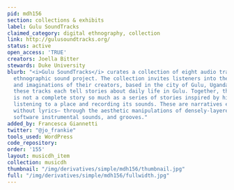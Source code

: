 ```yaml
---
pid: mdh156
section: collections & exhibits
label: Gulu SoundTracks
claimed_category: digital ethnography, collection
link: http://gulusoundtracks.org/
status: active
open_access: 'TRUE'
creators: Joella Bitter
stewards: Duke University
blurb: "<i>Gulu SoundTracks</i> curates a collection of eight audio tracks as a digital
  ethnographic sound project. The collection invites listeners into the sonic habitus
  and imaginations of their creators, based in the city of Gulu, Uganda. Individually,
  these tracks each tell stories about daily life in Gulu. Together, the compilation
  is not a complete story so much as a series of stories inspired by histories of
  listening to a place and recording its sounds. These are narratives evoked musically–
  without lyrics– through the aesthetic manipulations of densely-layered audio samples,
  software instrumental sounds, and grooves."
added_by: Francesca Giannetti
twitter: "@jo_frankie"
tools_used: WordPress
code_repository:
order: '155'
layout: musicdh_item
collection: musicdh
thumbnail: "/img/derivatives/simple/mdh156/thumbnail.jpg"
full: "/img/derivatives/simple/mdh156/fullwidth.jpg"
---
```

